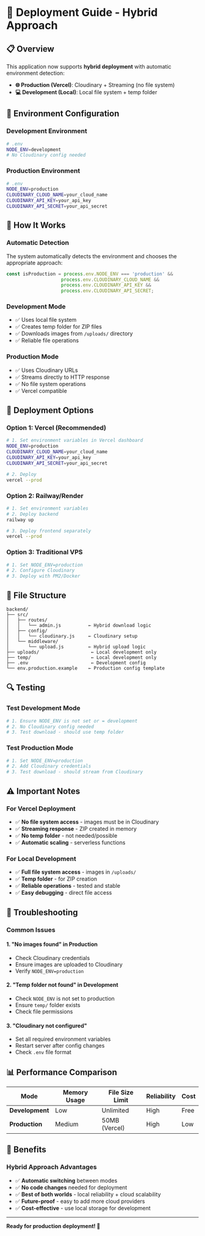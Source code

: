 # 🚀 Deployment Guide - Hybrid Approach

## 📋 Overview

This application now supports **hybrid deployment** with automatic environment detection:

- **🌐 Production (Vercel)**: Cloudinary + Streaming (no file system)
- **💻 Development (Local)**: Local file system + temp folder

## 🔧 Environment Configuration

### Development Environment
```bash
# .env
NODE_ENV=development
# No Cloudinary config needed
```

### Production Environment
```bash
# .env
NODE_ENV=production
CLOUDINARY_CLOUD_NAME=your_cloud_name
CLOUDINARY_API_KEY=your_api_key
CLOUDINARY_API_SECRET=your_api_secret
```

## 🎯 How It Works

### Automatic Detection
The system automatically detects the environment and chooses the appropriate approach:

```javascript
const isProduction = process.env.NODE_ENV === 'production' && 
                    process.env.CLOUDINARY_CLOUD_NAME && 
                    process.env.CLOUDINARY_API_KEY && 
                    process.env.CLOUDINARY_API_SECRET;
```

### Development Mode
- ✅ Uses local file system
- ✅ Creates temp folder for ZIP files
- ✅ Downloads images from `/uploads/` directory
- ✅ Reliable file operations

### Production Mode
- ✅ Uses Cloudinary URLs
- ✅ Streams directly to HTTP response
- ✅ No file system operations
- ✅ Vercel compatible

## 🚀 Deployment Options

### Option 1: Vercel (Recommended)
```bash
# 1. Set environment variables in Vercel dashboard
NODE_ENV=production
CLOUDINARY_CLOUD_NAME=your_cloud_name
CLOUDINARY_API_KEY=your_api_key
CLOUDINARY_API_SECRET=your_api_secret

# 2. Deploy
vercel --prod
```

### Option 2: Railway/Render
```bash
# 1. Set environment variables
# 2. Deploy backend
railway up

# 3. Deploy frontend separately
vercel --prod
```

### Option 3: Traditional VPS
```bash
# 1. Set NODE_ENV=production
# 2. Configure Cloudinary
# 3. Deploy with PM2/Docker
```

## 📁 File Structure

```
backend/
├── src/
│   ├── routes/
│   │   └── admin.js          ← Hybrid download logic
│   ├── config/
│   │   └── cloudinary.js     ← Cloudinary setup
│   └── middleware/
│       └── upload.js         ← Hybrid upload logic
├── uploads/                   ← Local development only
├── temp/                      ← Local development only
├── .env                       ← Development config
└── env.production.example    ← Production config template
```

## 🔍 Testing

### Test Development Mode
```bash
# 1. Ensure NODE_ENV is not set or = development
# 2. No Cloudinary config needed
# 3. Test download - should use temp folder
```

### Test Production Mode
```bash
# 1. Set NODE_ENV=production
# 2. Add Cloudinary credentials
# 3. Test download - should stream from Cloudinary
```

## ⚠️ Important Notes

### For Vercel Deployment
- ✅ **No file system access** - images must be in Cloudinary
- ✅ **Streaming response** - ZIP created in memory
- ✅ **No temp folder** - not needed/possible
- ✅ **Automatic scaling** - serverless functions

### For Local Development
- ✅ **Full file system access** - images in `/uploads/`
- ✅ **Temp folder** - for ZIP creation
- ✅ **Reliable operations** - tested and stable
- ✅ **Easy debugging** - direct file access

## 🐛 Troubleshooting

### Common Issues

#### 1. "No images found" in Production
- Check Cloudinary credentials
- Ensure images are uploaded to Cloudinary
- Verify `NODE_ENV=production`

#### 2. "Temp folder not found" in Development
- Check `NODE_ENV` is not set to production
- Ensure `temp/` folder exists
- Check file permissions

#### 3. "Cloudinary not configured"
- Set all required environment variables
- Restart server after config changes
- Check `.env` file format

## 📊 Performance Comparison

| Mode | Memory Usage | File Size Limit | Reliability | Cost |
|------|--------------|-----------------|-------------|------|
| **Development** | Low | Unlimited | High | Free |
| **Production** | Medium | 50MB (Vercel) | High | Low |

## 🎉 Benefits

### Hybrid Approach Advantages
- ✅ **Automatic switching** between modes
- ✅ **No code changes** needed for deployment
- ✅ **Best of both worlds** - local reliability + cloud scalability
- ✅ **Future-proof** - easy to add more cloud providers
- ✅ **Cost-effective** - use local storage for development

---

**Ready for production deployment! 🚀**
